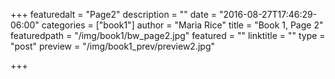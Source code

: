 +++
featuredalt = "Page2"
description = ""
date = "2016-08-27T17:46:29-06:00"
categories = ["book1"]
author = "Maria Rice"
title = "Book 1, Page 2"
featuredpath = "/img/book1/bw_page2.jpg"
featured = ""
linktitle = ""
type = "post"
preview = "/img/book1_prev/preview2.jpg"

+++

